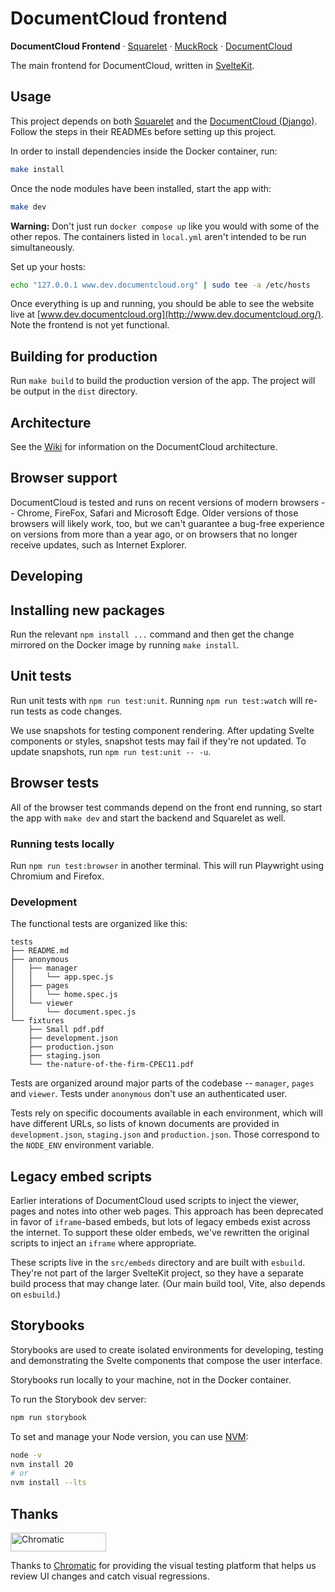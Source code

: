# DocumentCloud frontend

**DocumentCloud Frontend** &middot; [Squarelet][squarelet] &middot; [MuckRock][muckrock] &middot; [DocumentCloud][documentcloud]

The main frontend for DocumentCloud, written in [SvelteKit](https://kit.svelte.dev/).

## Usage

This project depends on both [Squarelet](https://github.com/muckrock/squarelet) and the [DocumentCloud (Django)](https://github.com/muckrock/documentcloud). Follow the steps in their READMEs before setting up this project.

In order to install dependencies inside the Docker container, run:

```bash
make install
```

Once the node modules have been installed, start the app with:

```bash
make dev
```

**Warning:** Don't just run `docker compose up` like you would with some of the other repos. The containers listed in `local.yml` aren't intended to be run simultaneously.

Set up your hosts:

```bash
echo "127.0.0.1 www.dev.documentcloud.org" | sudo tee -a /etc/hosts
```

Once everything is up and running, you should be able to see the website live at [www.dev.documentcloud.org](http://www.dev.documentcloud.org/). Note the frontend is not yet functional.

## Building for production

Run `make build` to build the production version of the app. The project will be output in the `dist` directory.

## Architecture

See the [Wiki](https://github.com/MuckRock/documentcloud-frontend/wiki) for information on the DocumentCloud architecture.

## Browser support

DocumentCloud is tested and runs on recent versions of modern browsers -- Chrome, FireFox, Safari and Microsoft Edge. Older versions of those browsers will likely work, too, but we can't guarantee a bug-free experience on versions from more than a year ago, or on browsers that no longer receive updates, such as Internet Explorer.

## Developing

## Installing new packages

Run the relevant `npm install ...` command and then get the change mirrored on the Docker image by running `make install`.

[muckrock]: https://github.com/MuckRock/muckrock
[documentcloud]: https://github.com/MuckRock/documentcloud
[squarelet]: https://github.com/muckrock/squarelet

## Unit tests

Run unit tests with `npm run test:unit`. Running `npm run test:watch` will re-run tests as code changes.

We use snapshots for testing component rendering. After updating Svelte components or styles, snapshot tests may fail if they're not updated.
To update snapshots, run `npm run test:unit -- -u`.

## Browser tests

All of the browser test commands depend on the front end running, so start the app with `make dev` and start the backend and Squarelet as well.

### Running tests locally

Run `npm run test:browser` in another terminal. This will run Playwright using Chromium and Firefox.

### Development

The functional tests are organized like this:

```
tests
├── README.md
├── anonymous
│   ├── manager
│   │   └── app.spec.js
│   ├── pages
│   │   └── home.spec.js
│   └── viewer
│       └── document.spec.js
└── fixtures
    ├── Small pdf.pdf
    ├── development.json
    ├── production.json
    ├── staging.json
    └── the-nature-of-the-firm-CPEC11.pdf
```

Tests are organized around major parts of the codebase -- `manager`, `pages` and `viewer`. Tests under `anonymous` don't use an authenticated user.

Tests rely on specific docouments available in each environment, which will have different URLs, so lists of known documents are provided in `development.json`, `staging.json` and `production.json`. Those correspond to the `NODE_ENV` environment variable.

## Legacy embed scripts

Earlier interations of DocumentCloud used scripts to inject the viewer, pages and notes into other web pages. This approach has been deprecated in favor of `iframe`-based embeds, but lots of legacy embeds exist across the internet. To support these older embeds, we've rewritten the original scripts to inject an `iframe` where appropriate.

These scripts live in the `src/embeds` directory and are built with `esbuild`. They're not part of the larger SvelteKit project, so they have a separate build process that may change later. (Our main build tool, Vite, also depends on `esbuild`.)

## Storybooks

Storybooks are used to create isolated environments for developing, testing and demonstrating the Svelte components that compose the user interface.

Storybooks run locally to your machine, not in the Docker container.

To run the Storybook dev server:

```sh
npm run storybook
```

To set and manage your Node version, you can use [NVM](https://github.com/nvm-sh/nvm):

```sh
node -v
nvm install 20
# or
nvm install --lts
```

## Thanks

<a href="https://www.chromatic.com/"><img src="https://user-images.githubusercontent.com/321738/84662277-e3db4f80-af1b-11ea-88f5-91d67a5e59f6.png" width="153" height="30" alt="Chromatic" /></a>

Thanks to [Chromatic](https://www.chromatic.com/) for providing the visual testing platform that helps us review UI changes and catch visual regressions.
